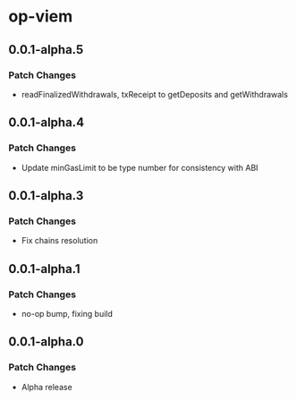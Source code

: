 # op-viem

## 0.0.1-alpha.5

### Patch Changes

- readFinalizedWithdrawals, txReceipt to getDeposits and getWithdrawals

## 0.0.1-alpha.4

### Patch Changes

- Update minGasLimit to be type number for consistency with ABI

## 0.0.1-alpha.3

### Patch Changes

- Fix chains resolution

## 0.0.1-alpha.1

### Patch Changes

- no-op bump, fixing build

## 0.0.1-alpha.0

### Patch Changes

- Alpha release

